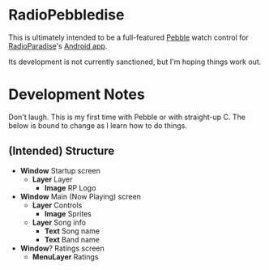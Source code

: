 RadioPebbledise
===============

This is ultimately intended to be a full-featured [Pebble][pebble] watch control for [RadioParadise][rp]'s [Android app][rp_android].

Its development is not currently sanctioned, but I'm hoping things work out.

Development Notes
=================

Don't laugh. This is my first time with Pebble or with straight-up C. The below is bound to change as I learn how to do things.

(Intended) Structure
--------------------

+ __Window__ Startup screen
    + __Layer__ Layer
        + __Image__ RP Logo
+ __Window__ Main (Now Playing) screen
    + __Layer__ Controls
        + __Image__ Sprites
    + __Layer__ Song info
        + __Text__ Song name
        + __Text__ Band name
+ __Window__? Ratings screen
    + __MenuLayer__ Ratings

[pebble]: http://getpebble.com "Official Pebble Website"
[rp]: http://radioparadise.com
[rp_android]: https://play.google.com/store/apps/details?id=com.earthflare.anddroid.radioparadisewidget&hl=en "Official Pebble Android app"
